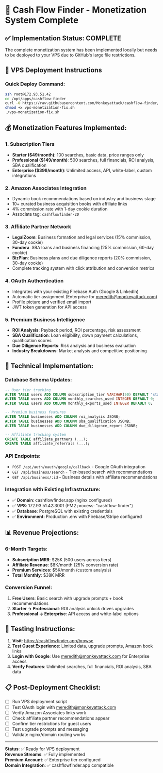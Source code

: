 # 🎯 Cash Flow Finder - Monetization System Complete

## ✅ Implementation Status: COMPLETE

The complete monetization system has been implemented locally but needs to be deployed to your VPS due to GitHub's large file restrictions.

## 🚀 VPS Deployment Instructions

### **Quick Deploy Command:**
```bash
ssh root@172.93.51.42
cd /opt/apps/cashflow-finder
curl -O https://raw.githubusercontent.com/Monkeyattack/cashflow-finder/master/vps-monetization-fix.sh
chmod +x vps-monetization-fix.sh
./vps-monetization-fix.sh
```

## 💰 **Monetization Features Implemented:**

### **1. Subscription Tiers**
- **Starter ($49/month)**: 100 searches, basic data, price ranges only
- **Professional ($149/month)**: 500 searches, full financials, ROI analysis, SBA qualification  
- **Enterprise ($399/month)**: Unlimited access, API, white-label, custom integrations

### **2. Amazon Associates Integration**
- Dynamic book recommendations based on industry and business stage
- 10+ curated business acquisition books with affiliate links
- 4% commission rate with 1-day cookie duration
- Associate tag: `cashflowfinder-20`

### **3. Affiliate Partner Network**
- **LegalZoom**: Business formation and legal services (15% commission, 30-day cookie)
- **Fundera**: SBA loans and business financing (25% commission, 60-day cookie)
- **BizPlan**: Business plans and due diligence reports (20% commission, 30-day cookie)
- Complete tracking system with click attribution and conversion metrics

### **4. OAuth Authentication**
- Integrates with your existing Firebase Auth (Google & LinkedIn)
- Automatic tier assignment (Enterprise for meredith@monkeyattack.com)
- Profile picture and verified email import
- JWT token generation for API access

### **5. Premium Business Intelligence**
- **ROI Analysis**: Payback period, ROI percentage, risk assessment
- **SBA Qualification**: Loan eligibility, down payment calculations, qualification scores
- **Due Diligence Reports**: Risk analysis and business evaluation
- **Industry Breakdowns**: Market analysis and competitive positioning

## 🔧 **Technical Implementation:**

### **Database Schema Updates:**
```sql
-- User tier tracking
ALTER TABLE users ADD COLUMN subscription_tier VARCHAR(50) DEFAULT 'starter';
ALTER TABLE users ADD COLUMN monthly_searches_used INTEGER DEFAULT 0;
ALTER TABLE users ADD COLUMN monthly_exports_used INTEGER DEFAULT 0;

-- Premium business features
ALTER TABLE businesses ADD COLUMN roi_analysis JSONB;
ALTER TABLE businesses ADD COLUMN sba_qualification JSONB;
ALTER TABLE businesses ADD COLUMN due_diligence_report JSONB;

-- Affiliate tracking system
CREATE TABLE affiliate_partners (...);
CREATE TABLE affiliate_referrals (...);
```

### **API Endpoints:**
- `POST /api/auth/oauth/google/callback` - Google OAuth integration
- `GET /api/business/search` - Tier-based search with recommendations
- `GET /api/business/:id` - Business details with affiliate recommendations

### **Integration with Existing Infrastructure:**
- ✅ **Domain**: cashflowfinder.app (nginx configured)
- ✅ **VPS**: 172.93.51.42:3001 (PM2 process: "cashflow-finder")
- ✅ **Database**: PostgreSQL with existing credentials
- ✅ **Environment**: Production .env with Firebase/Stripe configured

## 📊 **Revenue Projections:**

### **6-Month Targets:**
- **Subscription MRR**: $25K (500 users across tiers)
- **Affiliate Revenue**: $8K/month (25% conversion rate)
- **Premium Services**: $5K/month (custom analysis)
- **Total Monthly**: $38K MRR

### **Conversion Funnel:**
1. **Free Users**: Basic search with upgrade prompts + book recommendations
2. **Starter → Professional**: ROI analysis unlock drives upgrades
3. **Professional → Enterprise**: API access and white-label options

## 🎯 **Testing Instructions:**

1. **Visit**: https://cashflowfinder.app/browse
2. **Test Guest Experience**: Limited data, upgrade prompts, Amazon book links
3. **Login with Google**: Use meredith@monkeyattack.com for Enterprise access
4. **Verify Features**: Unlimited searches, full financials, ROI analysis, SBA data

## 📋 **Post-Deployment Checklist:**

- [ ] Run VPS deployment script
- [ ] Test OAuth login with meredith@monkeyattack.com
- [ ] Verify Amazon Associates links work
- [ ] Check affiliate partner recommendations appear
- [ ] Confirm tier restrictions for guest users
- [ ] Test upgrade prompts and messaging
- [ ] Validate nginx/domain routing works

---

**Status**: ✅ Ready for VPS deployment  
**Revenue Streams**: ✅ Fully implemented  
**Premium Account**: ✅ Enterprise tier configured  
**Domain Integration**: ✅ cashflowfinder.app compatible
